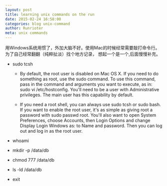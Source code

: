 ```yaml
---
layout: post
title: learning unix commands on the run
date: 2015-02-24 16:58:00
categories: blog unix-command
author: Runrioter
meta: unix commands
---
```

用Windows系统用惯了，外加大脑不好。使用Mac的时候经常需要敲打命令行。为了自己经常翻翻（纯粹扯淡）找个地方记录，
想起一个是一个,后面慢慢补充。

- sudo tcsh
	- By default, the root user is disabled on Mac OS X. If you need to do something as root, use 
	 the sudo command. To use this command, pass in the command and arguments you want to execute, 
	 as in: sudo vi /etc/hostconfig. You'll need to be a user with Administrative privileges. 
	 The main user has this capability by default.

	- If you need a root shell, you can always use sudo tcsh or sudo bash. If you want to enable 
	 the root user, it's as simple as giving root a password with sudo passwd root. You'll also
	 want to open System Preferences, choose Accounts, then Login Options and change Display
	 Login Windows as: to Name and password. Then you can log out and log in as the root user.
	 
- whoami
- mkdir -p /data/db
- chmod 777 /data/db
- ls -ld /data/db
- exit